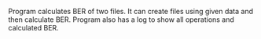 Program calculates BER of two files. 
It can create files using given data and then calculate BER. Program also has a log to show all operations and calculated BER. 